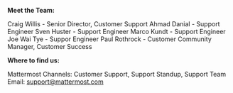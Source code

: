 **Meet the Team:**

Craig Willis - Senior Director, Customer Support
Ahmad Danial - Support Engineer
Sven Huster - Support Engineer
Marco Kundt - Support Engineer
Joe Wai Tye - Suppor Engineer
Paul Rothrock - Customer Community Manager, Customer Success

**Where to find us:**

Mattermost Channels: Customer Support, Support Standup, Support Team
Email: support@mattermost.com
